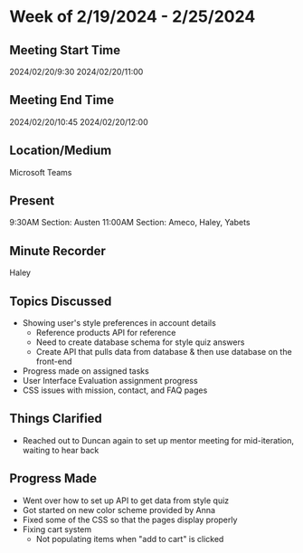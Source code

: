 # Week of 2/19/2024 - 2/25/2024

## Meeting Start Time
2024/02/20/9:30
2024/02/20/11:00

## Meeting End Time
2024/02/20/10:45
2024/02/20/12:00

## Location/Medium
Microsoft Teams

## Present
9:30AM Section: Austen
11:00AM Section: Ameco, Haley, Yabets

## Minute Recorder
Haley

## Topics Discussed
* Showing user's style preferences in account details
  * Reference products API for reference
  * Need to create database schema for style quiz answers
  * Create API that pulls data from database & then use database on the front-end
* Progress made on assigned tasks
* User Interface Evaluation assignment progress
* CSS issues with mission, contact, and FAQ pages

## Things Clarified
* Reached out to Duncan again to set up mentor meeting for mid-iteration, waiting to hear back

## Progress Made
* Went over how to set up API to get data from style quiz
* Got started on new color scheme provided by Anna
* Fixed some of the CSS so that the pages display properly
* Fixing cart system
  * Not populating items when "add to cart" is clicked